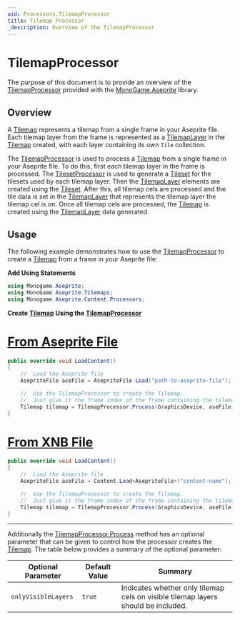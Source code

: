 ```yaml
---
uid: Processors.TilemapProcessor
title: Tilemap Processor
_description: Overview of the TilemapProcessor
---
```


# TilemapProcessor

The purpose of this document is to provide an overview of the [TilemapProcessor](<xref:MonoGame.Aseprite.Content.Processors.TilemapProcessor>) provided with the [MonoGame.Aseprite](<xref:MonoGame.Aseprite>) library.

## Overview

A [Tilemap](<xref:MonoGame.Aseprite.Tilemaps.Tilemap>) represents a tilemap from a single frame in your Aseprite file. Each tilemap layer from the frame is represented as a [TilemapLayer](<xref:MonoGame.Aseprite.Tilemaps.TilemapLayer>) in the [Tilemap](<xref:MonoGame.Aseprite.Tilemaps.Tilemap>) created, with each layer containing its own `Tile` collection.

The [TilemapProcessor](<xref:MonoGame.Aseprite.Content.Processors.TilemapProcessor>) is used to process a [Tilemap](<xref:MonoGame.Aseprite.Tilemaps.Tilemap>) from a single frame in your Aseprite file. To do this, first each tilemap layer in the frame is processed. The [TilesetProcessor](<xref:MonoGame.Aseprite.Content.Processors.TilesetProcessor>) is used to generate a [Tileset](<xref:MonoGame.Aseprite.Tilemaps.Tileset>) for the tilesets used by each tilemap layer. Then the [TilemapLayer](<xref:MonoGame.Aseprite.Tilemaps.TilemapLayer>)  elements are created using the [Tileset](<xref:MonoGame.Aseprite.Tilemaps.Tileset>). After this, all tilemap cels are processed and the tile data is set in the [TilemapLayer](<xref:MonoGame.Aseprite.Tilemaps.TilemapLayer>)  that represents the tilemap layer the tilemap cel is on. Once all tilemap cels are processed, the [Tilemap](<xref:MonoGame.Aseprite.Tilemaps.Tilemap>) is created using the [TilemapLayer](<xref:MonoGame.Aseprite.Tilemaps.TilemapLayer>)  data generated.

## Usage

The following example demonstrates how to use the [TilemapProcessor](<xref:MonoGame.Aseprite.Content.Processors.TilemapProcessor>) to create a [Tilemap](<xref:MonoGame.Aseprite.Tilemaps.Tilemap>) from a frame in your Aseprite file:

**Add Using Statements**

```cs
using Monogame.Aseprite;
using MonoGame.Aseprite.Tilemaps;
using Monogame.Aseprite.Content.Processors;
```

**Create [Tilemap](<xref:MonoGame.Aseprite.Tilemaps.Tilemap>) Using the [TilemapProcessor](<xref:MonoGame.Aseprite.Content.Processors.TilemapProcessor>)**

# [From Aseprite File](#tab/from-aseprite-file)

```cs
public override void LoadContent()
{
    //  Load the Aseprite file
    AsepriteFile aseFile = AsepriteFile.Load("path-to-aseprite-file");

    //  Use the TilemapProcessor to create the Tilemap.
    //  Just give it the frame index of the frame containing the tilemap.
    Tilemap tilemap = TilemapProcessor.Process(GraphicsDevice, aseFile, frameIndex: 0);
}
```

# [From XNB File](#tab/from-xnb-file)

```cs
public override void LoadContent()
{
    //  Load the Aseprite file
    AsepriteFile aseFile = Content.Load<AsepriteFile>("content-name");

    //  Use the TilemapProcessor to create the Tilemap.
    //  Just give it the frame index of the frame containing the tilemap.
    Tilemap tilemap = TilemapProcessor.Process(GraphicsDevice, aseFile, frameIndex: 0);
}
```

---

Additionally the [TilemapProcessor.Process](<xref:MonoGame.Aseprite.Content.Processors.TilemapProcessor.Process(Microsoft.Xna.Framework.Graphics.GraphicsDevice,MonoGame.Aseprite.AsepriteFile,System.Int32,System.Boolean)>) method has an optional parameter that can be given to control how the processor creates the [Tilemap](<xref:MonoGame.Aseprite.Tilemaps.Tilemap>). The table below provides a summary of the optional parameter:

| Optional Parameter  | Default Value | Summary                                                                           |
| ------------------- | ------------- | --------------------------------------------------------------------------------- |
| `onlyVisibleLayers` | `true`        | Indicates whether only tilemap cels on visible tilemap layers should be included. |

